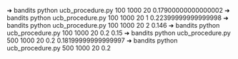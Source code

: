 ➜  bandits python ucb_procedure.py 100 1000 20
0.17900000000000002
➜  bandits python ucb_procedure.py 100 1000 20 1
0.22399999999999998
➜  bandits python ucb_procedure.py 100 1000 20 2
0.146
➜  bandits python ucb_procedure.py 100 1000 20 0.2
0.15
➜  bandits python ucb_procedure.py 500 1000 20 0.2
0.18199999999999997
➜  bandits python ucb_procedure.py 500 1000 20 0.2
